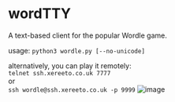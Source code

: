# wordTTY

A text-based client for the popular Wordle game. 

usage: `python3 wordle.py [--no-unicode]`  

alternatively, you can play it remotely:  
`telnet ssh.xereeto.co.uk 7777 `  
or  
`ssh wordle@ssh.xereeto.co.uk -p 9999`
![image](https://user-images.githubusercontent.com/4806744/152666421-ca5dd7a1-6da2-475d-9aa1-377486a37ed6.png)

